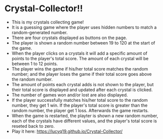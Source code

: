 # Crystal-Collector!!
* This is my crystals collecting game!
* It is a guessing game where the player uses hidden numbers to match a random-generated number.
* There are four crystals displayed as buttons on the page.
* The player is shown a random number between 19 to 120 at the start of the game.
* When the player clicks on a crystals it will add a specific amount of points to the player's total score.  The amount of each crystal will be between 1 to 12 points.
* The player wins the game if his/her total score matches the random number; and the player loses the game if their total score goes above the random number.
* The amount of points each crystal adds is not shown to the player, but their total score is displayed and updated after each crystal is clicked.
* The number of games won and/or lost are also displayed.
* If the player successfully matches his/her total score to the random number, they get 1 win. If the player's total score is greater than the random number, the player get 1 loss.  Afterwards the game restarts.
* When the game is restarted, the playter is shown a new random number, each of the crystals have different values, and the player's total score is reseted back to zero.
* Play it here: https://lucyq19.github.io/Crystal-Collector/